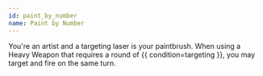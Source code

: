 ```yaml
---
id: paint_by_number
name: Paint by Number
---
```

You're an artist and a targeting laser is your paintbrush. When using a Heavy Weapon that requires a round of {{ condition=targeting }},
you may target and fire on the same turn.